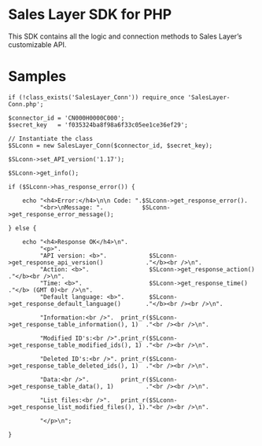 Sales Layer SDK for PHP
=======================

This SDK contains all the logic and connection methods to Sales Layer’s customizable API.

Samples
=======

	if (!class_exists('SalesLayer_Conn')) require_once 'SalesLayer-Conn.php';

    $connector_id = 'CN000H0000C000';
	$secret_key   = 'f035324ba8f98a6f33c05ee1ce36ef29';

	// Instantiate the class
	$SLconn = new SalesLayer_Conn($connector_id, $secret_key);

	$SLconn->set_API_version('1.17');

	$SLconn->get_info();

	if ($SLconn->has_response_error()) {

		echo "<h4>Error:</h4>\n\n Code: ".$SLconn->get_response_error().
			 "<br>\nMessage: ".           $SLconn->get_response_error_message();

	} else {

		echo "<h4>Response OK</h4>\n".
			 "<p>".
			 "API version: <b>".            $SLconn->get_response_api_version()            ."</b><br />\n".
			 "Action: <b>".                 $SLconn->get_response_action()                 ."</b><br />\n".
			 "Time: <b>".                   $SLconn->get_response_time()                   ."</b> (GMT 0)<br />\n".
             "Default language: <b>".       $SLconn->get_response_default_language()       ."</b><br /><br />\n".

			 "Information:<br />".  print_r($SLconn->get_response_table_information(), 1)  ."<br /><br />\n".

			 "Modified ID's:<br />".print_r($SLconn->get_response_table_modified_ids(), 1) ."<br /><br />\n".

			 "Deleted ID's:<br />". print_r($SLconn->get_response_table_deleted_ids(), 1)  ."<br /><br />\n".

			 "Data:<br />".         print_r($SLconn->get_response_table_data(), 1)         ."<br /><br />\n".

             "List files:<br />".   print_r($SLconn->get_response_list_modified_files(), 1)."<br /><br />\n".

			 "</p>\n";

	}